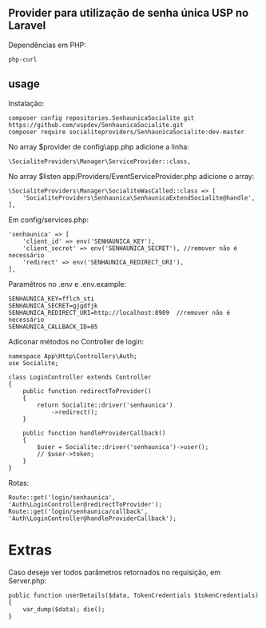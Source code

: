 ## Provider para utilização de senha única USP no Laravel 

Dependências em PHP:

    php-curl
    
## usage

Instalação:

    composer config repositories.SenhaunicaSocialite git https://github.com/uspdev/SenhaunicaSocialite.git
    composer require socialiteproviders/SenhaunicaSocialite:dev-master
    
No array $provider de config\app.php adicione a linha:
    
    \SocialiteProviders\Manager\ServiceProvider::class,
    
No array $listen app/Providers/EventServiceProvider.php adicione o array:

    \SocialiteProviders\Manager\SocialiteWasCalled::class => [
        'SocialiteProviders\Senhaunica\SenhaunicaExtendSocialite@handle',
    ],
    
Em config/services.php:

    'senhaunica' => [
        'client_id' => env('SENHAUNICA_KEY'),
        'client_secret' => env('SENHAUNICA_SECRET'), //remover não é necessário
        'redirect' => env('SENHAUNICA_REDIRECT_URI'),  
    ], 
    
    
Paramêtros no .env e .env.example:

    SENHAUNICA_KEY=fflch_sti
    SENHAUNICA_SECRET=gjgdfjk
    SENHAUNICA_REDIRECT_URI=http://localhost:8989  //remover não é necessário
    SENHAUNICA_CALLBACK_ID=85

Adiconar métodos no Controller de login:

    namespace App\Http\Controllers\Auth;
    use Socialite;

    class LoginController extends Controller
    {
        public function redirectToProvider()
        {
            return Socialite::driver('senhaunica')
                ->redirect();
        }

        public function handleProviderCallback()
        {
            $user = Socialite::driver('senhaunica')->user();
            // $user->token;
        }
    }

Rotas:

    Route::get('login/senhaunica', 'Auth\LoginController@redirectToProvider');
    Route::get('login/senhaunica/callback', 'Auth\LoginController@handleProviderCallback');
    
    
# Extras

Caso deseje ver todos parâmetros retornados no requisição, em Server.php:

    public function userDetails($data, TokenCredentials $tokenCredentials)
    {  
        var_dump($data); die();
    }

